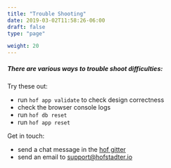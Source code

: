 ```yaml
---
title: "Trouble Shooting"
date: 2019-03-02T11:58:26-06:00
draft: false
type: "page"

weight: 20
---
```


##### There are various ways to trouble shoot difficulties:

Try these out:

- run `hof app validate` to check design correctness
- check the browser console logs
- run `hof db reset`
- run `hof app reset`

Get in touch:

- send a chat message in the [hof gitter](https://gitter.im/hofstadter-io/hof)
- send an email to [support@hofstadter.io](mailto:support@hofstadter.io)


